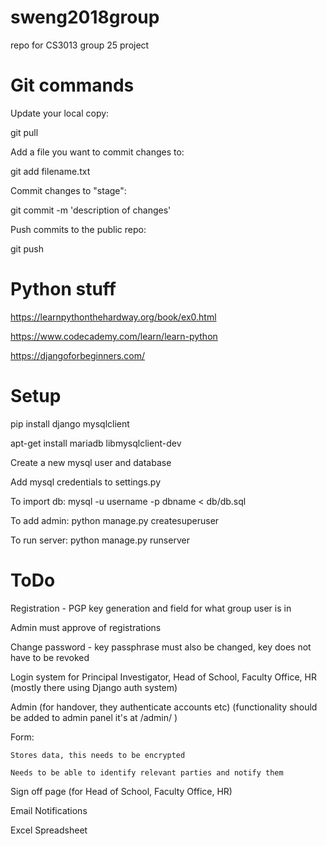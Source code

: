 # sweng2018group
repo for CS3013 group 25 project

# Git commands
Update your local copy:

git pull 

Add a file you want to commit changes to:

git add filename.txt

Commit changes to "stage":

git commit -m 'description of changes'

Push commits to the public repo:

git push

# Python stuff
https://learnpythonthehardway.org/book/ex0.html

https://www.codecademy.com/learn/learn-python

https://djangoforbeginners.com/

# Setup

pip install django mysqlclient

apt-get install mariadb libmysqlclient-dev

Create a new mysql user and database

Add mysql credentials to settings.py

To import db: mysql -u username -p dbname < db/db.sql

To add admin: python manage.py createsuperuser

To run server: python manage.py runserver

# ToDo
Registration - PGP key generation and field for what group user is in

Admin must approve of registrations

Change password - key passphrase must also be changed, key does not have to be revoked

Login system for Principal Investigator, Head of School, Faculty Office, HR		(mostly there using Django auth system)

Admin (for handover, they authenticate accounts etc)	(functionality should be added to admin panel it's at /admin/ )

Form:

	Stores data, this needs to be encrypted

	Needs to be able to identify relevant parties and notify them

Sign off page (for Head of School, Faculty Office, HR)

Email Notifications

Excel Spreadsheet
